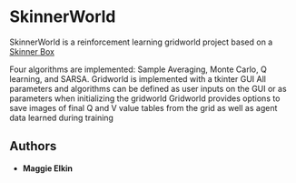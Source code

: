 # SkinnerWorld

SkinnerWorld is a reinforcement learning gridworld project based on a [Skinner Box](https://www.verywellmind.com/what-is-a-skinner-box-2795875)

Four algorithms are implemented: Sample Averaging, Monte Carlo, Q learning, and SARSA.
Gridworld is implemented with a tkinter GUI
All parameters and algorithms can be defined as user inputs on the GUI or as parameters when initializing the gridworld
Gridworld provides options to save images of final Q and V value tables from the grid as well as agent data learned during training



## Authors

* **Maggie Elkin** 


